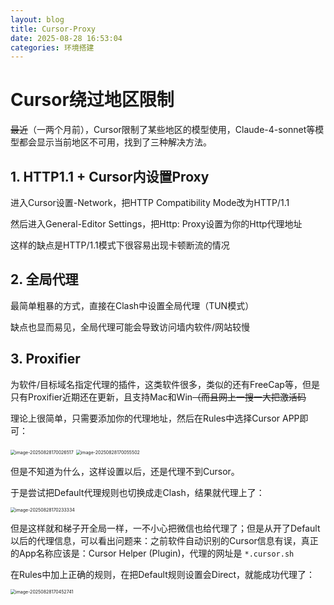 ```yaml
---
layout: blog
title: Cursor-Proxy
date: 2025-08-28 16:53:04
categories: 环境搭建
---
```


# Cursor绕过地区限制

~~最近~~（一两个月前），Cursor限制了某些地区的模型使用，Claude-4-sonnet等模型都会显示当前地区不可用，找到了三种解决方法。

## 1. HTTP1.1 + Cursor内设置Proxy

进入Cursor设置-Network，把HTTP Compatibility Mode改为HTTP/1.1

然后进入General-Editor Settings，把Http: Proxy设置为你的Http代理地址

这样的缺点是HTTP/1.1模式下很容易出现卡顿断流的情况

## 2. 全局代理

最简单粗暴的方式，直接在Clash中设置全局代理（TUN模式）

缺点也显而易见，全局代理可能会导致访问墙内软件/网站较慢

## 3. Proxifier

为软件/目标域名指定代理的插件，这类软件很多，类似的还有FreeCap等，但是只有Proxifier近期还在更新，且支持Mac和Win~~（而且网上一搜一大把激活码~~

理论上很简单，只需要添加你的代理地址，然后在Rules中选择Cursor APP即可：

<img src="/images/Cursor-Proxy/image-20250828170026517.png" alt="image-20250828170026517" style="zoom:50%;" />

<img src="/images/Cursor-Proxy/image-20250828170055502.png" alt="image-20250828170055502" style="zoom:50%;" />

但是不知道为什么，这样设置以后，还是代理不到Cursor。

于是尝试把Default代理规则也切换成走Clash，结果就代理上了：

<img src="/images/Cursor-Proxy/image-20250828170233334.png" alt="image-20250828170233334" style="zoom:50%;" />

但是这样就和梯子开全局一样，一不小心把微信也给代理了；但是从开了Default以后的代理信息，可以看出问题来：之前软件自动识别的Cursor信息有误，真正的App名称应该是：Cursor Helper (Plugin)，代理的网址是 `*.cursor.sh`

在Rules中加上正确的规则，在把Default规则设置会Direct，就能成功代理了：

<img src="/images/Cursor-Proxy/image-20250828170452741.png" alt="image-20250828170452741" style="zoom:50%;" />
